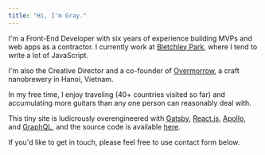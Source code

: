 ```yaml
---
title: "Hi, I'm Gray."
---
```


I'm a Front-End Developer with six years of experience building MVPs and web apps as a contractor. I currently work at [Bletchley Park](http://bletchley.co/), where I tend to write a lot of JavaScript.

I'm also the Creative Director and a co-founder of [Overmorrow](http://overmorrow.beer), a craft nanobrewery in Hanoi, Vietnam.

In my free time, I enjoy traveling (40+ countries visited so far) and accumulating more guitars than any one person can reasonably deal with.

This tiny site is ludicrously overengineered with [Gatsby](https://bletchley.co), [React.js](https://reactjs.org/), [Apollo](https://www.apollographql.com/), and [GraphQL](https://graphql.org/), and the source code is available [here](https://github.com/grayontheweb/portfolio).

If you'd like to get in touch, please feel free to use contact form below.
